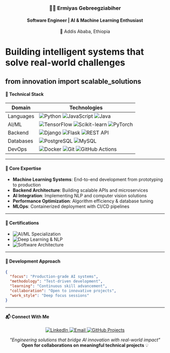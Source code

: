 <h3 align="center">🧑‍💻 Ermiyas Gebreegziabiher</h3>
<h4 align="center">Software Engineer | AI & Machine Learning Enthusiast</h4>
<p align="center">📍 Addis Ababa, Ethiopia</p>

# Building intelligent systems that solve real-world challenges
from innovation import scalable_solutions
---

#### 🔧 Technical Stack

| **Domain**       | **Technologies**                                                                 |
|------------------|---------------------------------------------------------------------------------|
| Languages        | <img src="https://img.shields.io/badge/Python-3776AB?logo=python&logoColor=white" alt="Python"> <img src="https://img.shields.io/badge/JavaScript-F7DF1E?logo=javascript&logoColor=black" alt="JavaScript"> <img src="https://img.shields.io/badge/Java-007396?logo=openjdk&logoColor=white" alt="Java"> |
| AI/ML            | <img src="https://img.shields.io/badge/TensorFlow-FF6F00?logo=tensorflow&logoColor=white" alt="TensorFlow"> <img src="https://img.shields.io/badge/scikit_learn-F7931E?logo=scikitlearn&logoColor=white" alt="Scikit-learn"> <img src="https://img.shields.io/badge/PyTorch-EE4C2C?logo=pytorch&logoColor=white" alt="PyTorch"> |
| Backend          | <img src="https://img.shields.io/badge/Django-092E20?logo=django&logoColor=white" alt="Django"> <img src="https://img.shields.io/badge/Flask-000000?logo=flask&logoColor=white" alt="Flask"> <img src="https://img.shields.io/badge/REST_API-FF6C37?logo=rest&logoColor=white" alt="REST API"> |
| Databases        | <img src="https://img.shields.io/badge/PostgreSQL-4169E1?logo=postgresql&logoColor=white" alt="PostgreSQL"> <img src="https://img.shields.io/badge/MySQL-4479A1?logo=mysql&logoColor=white" alt="MySQL"> |
| DevOps           | <img src="https://img.shields.io/badge/Docker-2496ED?logo=docker&logoColor=white" alt="Docker"> <img src="https://img.shields.io/badge/Git-F05032?logo=git&logoColor=white" alt="Git"> <img src="https://img.shields.io/badge/GitHub_Actions-2088FF?logo=githubactions&logoColor=white" alt="GitHub Actions"> |

---

#### 🚀 Core Expertise
- **Machine Learning Systems**: End-to-end development from prototyping to production
- **Backend Architecture**: Building scalable APIs and microservices
- **AI Integration**: Implementing NLP and computer vision solutions
- **Performance Optimization**: Algorithm efficiency & database tuning
- **MLOps**: Containerized deployment with CI/CD pipelines

---

#### 📜 Certifications
- <img src="https://img.shields.io/badge/AI_&_ML_Specialization-8A2BE2" alt="AI/ML Specialization"> 
- <img src="https://img.shields.io/badge/Deep_Learning_&_NLP-FF6F00" alt="Deep Learning & NLP"> 
- <img src="https://img.shields.io/badge/Software_Architecture-092E20" alt="Software Architecture">

---

#### 🌙 Development Approach
```json
{
  "focus": "Production-grade AI systems",
  "methodology": "Test-driven development",
  "learning": "Continuous skill advancement",
  "collaboration": "Open to innovative projects",
  "work_style": "Deep focus sessions"
}
```

---

#### 📬 Connect With Me
<p align="center">
  <a href="https://www.linkedin.com/in/ermiyas-gebreegziabiher-262321224" target="_blank">
    <img src="https://img.shields.io/badge/LinkedIn-Professional_Network-%230A66C2?logo=linkedin" alt="LinkedIn">
  </a>
  <a href="mailto:ermi1223b@gmail.com">
    <img src="https://img.shields.io/badge/Email-Contact_Me-D14836?logo=gmail" alt="Email">
  </a>
  <a href="https://github.com/Ermi1223?tab=repositories">
    <img src="https://img.shields.io/badge/GitHub-Explore_Projects-181717?logo=github" alt="GitHub Projects">
  </a>
</p>

<p align="center">
  <i>"Engineering solutions that bridge AI innovation with real-world impact"</i><br>
  <b>Open for collaborations on meaningful technical projects</b> 💡
</p>
